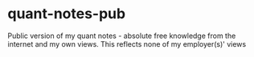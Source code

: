 # quant-notes-pub
Public version of my quant notes - absolute free knowledge from the internet and my own views. 
This reflects none of my employer(s)' views
